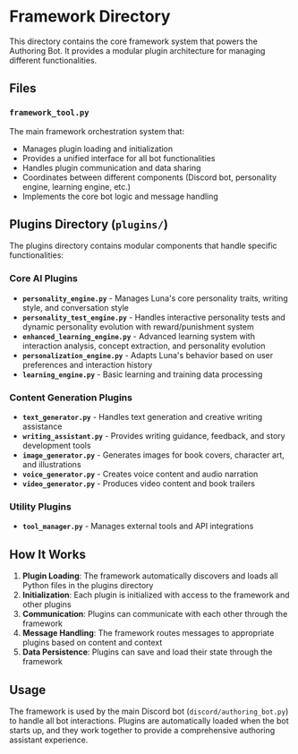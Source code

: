 # Framework Directory

This directory contains the core framework system that powers the Authoring Bot. It provides a modular plugin architecture for managing different functionalities.

## Files

### `framework_tool.py`
The main framework orchestration system that:
- Manages plugin loading and initialization
- Provides a unified interface for all bot functionalities
- Handles plugin communication and data sharing
- Coordinates between different components (Discord bot, personality engine, learning engine, etc.)
- Implements the core bot logic and message handling

## Plugins Directory (`plugins/`)

The plugins directory contains modular components that handle specific functionalities:

### Core AI Plugins
- **`personality_engine.py`** - Manages Luna's core personality traits, writing style, and conversation style
- **`personality_test_engine.py`** - Handles interactive personality tests and dynamic personality evolution with reward/punishment system
- **`enhanced_learning_engine.py`** - Advanced learning system with interaction analysis, concept extraction, and personality evolution
- **`personalization_engine.py`** - Adapts Luna's behavior based on user preferences and interaction history
- **`learning_engine.py`** - Basic learning and training data processing

### Content Generation Plugins
- **`text_generator.py`** - Handles text generation and creative writing assistance
- **`writing_assistant.py`** - Provides writing guidance, feedback, and story development tools
- **`image_generator.py`** - Generates images for book covers, character art, and illustrations
- **`voice_generator.py`** - Creates voice content and audio narration
- **`video_generator.py`** - Produces video content and book trailers

### Utility Plugins
- **`tool_manager.py`** - Manages external tools and API integrations

## How It Works

1. **Plugin Loading**: The framework automatically discovers and loads all Python files in the plugins directory
2. **Initialization**: Each plugin is initialized with access to the framework and other plugins
3. **Communication**: Plugins can communicate with each other through the framework
4. **Message Handling**: The framework routes messages to appropriate plugins based on content and context
5. **Data Persistence**: Plugins can save and load their state through the framework

## Usage

The framework is used by the main Discord bot (`discord/authoring_bot.py`) to handle all bot interactions. Plugins are automatically loaded when the bot starts up, and they work together to provide a comprehensive authoring assistant experience. 